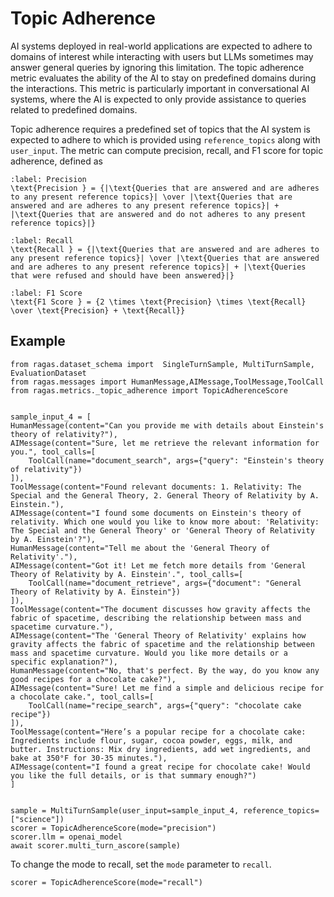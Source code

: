 # Topic Adherence

AI systems deployed in real-world applications are expected to adhere to domains of interest while interacting with users but LLMs sometimes may answer general queries by ignoring this limitation. The topic adherence metric evaluates the ability of the AI to stay on predefined domains during the interactions. This metric is particularly important in conversational AI systems, where the AI is expected to only provide assistance to queries related to predefined domains.

Topic adherence requires a predefined set of topics that the AI system is expected to adhere to which is provided using `reference_topics` along with `user_input`. The metric can compute precision, recall, and F1 score for topic adherence, defined as 
    
```{math}
:label: Precision
\text{Precision } = {|\text{Queries that are answered and are adheres to any present reference topics}| \over |\text{Queries that are answered and are adheres to any present reference topics}| + |\text{Queries that are answered and do not adheres to any present reference topics}|}
```

```{math}
:label: Recall
\text{Recall } = {|\text{Queries that are answered and are adheres to any present reference topics}| \over |\text{Queries that are answered and are adheres to any present reference topics}| + |\text{Queries that were refused and should have been answered}|}
```

```{math}
:label: F1 Score
\text{F1 Score } = {2 \times \text{Precision} \times \text{Recall} \over \text{Precision} + \text{Recall}}
```

## Example

```{code-block} python
from ragas.dataset_schema import  SingleTurnSample, MultiTurnSample, EvaluationDataset
from ragas.messages import HumanMessage,AIMessage,ToolMessage,ToolCall
from ragas.metrics._topic_adherence import TopicAdherenceScore


sample_input_4 = [
HumanMessage(content="Can you provide me with details about Einstein's theory of relativity?"),
AIMessage(content="Sure, let me retrieve the relevant information for you.", tool_calls=[
    ToolCall(name="document_search", args={"query": "Einstein's theory of relativity"})
]),
ToolMessage(content="Found relevant documents: 1. Relativity: The Special and the General Theory, 2. General Theory of Relativity by A. Einstein."),
AIMessage(content="I found some documents on Einstein's theory of relativity. Which one would you like to know more about: 'Relativity: The Special and the General Theory' or 'General Theory of Relativity by A. Einstein'?"),
HumanMessage(content="Tell me about the 'General Theory of Relativity'."),
AIMessage(content="Got it! Let me fetch more details from 'General Theory of Relativity by A. Einstein'.", tool_calls=[
    ToolCall(name="document_retrieve", args={"document": "General Theory of Relativity by A. Einstein"})
]),
ToolMessage(content="The document discusses how gravity affects the fabric of spacetime, describing the relationship between mass and spacetime curvature."),
AIMessage(content="The 'General Theory of Relativity' explains how gravity affects the fabric of spacetime and the relationship between mass and spacetime curvature. Would you like more details or a specific explanation?"),
HumanMessage(content="No, that's perfect. By the way, do you know any good recipes for a chocolate cake?"),
AIMessage(content="Sure! Let me find a simple and delicious recipe for a chocolate cake.", tool_calls=[
    ToolCall(name="recipe_search", args={"query": "chocolate cake recipe"})
]),
ToolMessage(content="Here’s a popular recipe for a chocolate cake: Ingredients include flour, sugar, cocoa powder, eggs, milk, and butter. Instructions: Mix dry ingredients, add wet ingredients, and bake at 350°F for 30-35 minutes."),
AIMessage(content="I found a great recipe for chocolate cake! Would you like the full details, or is that summary enough?")
]


sample = MultiTurnSample(user_input=sample_input_4, reference_topics=["science"])
scorer = TopicAdherenceScore(mode="precision")
scorer.llm = openai_model
await scorer.multi_turn_ascore(sample)
```


To change the mode to recall, set the `mode` parameter to `recall`.

```{code-block} python
scorer = TopicAdherenceScore(mode="recall")
```  

